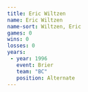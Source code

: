 ```yaml
---
title: Eric Wiltzen
name: Eric Wiltzen
name-sort: Wiltzen, Eric
games: 0
wins: 0
losses: 0
years:
 - year: 1996
   event: Brier
   team: "BC"
   position: Alternate
---
```

